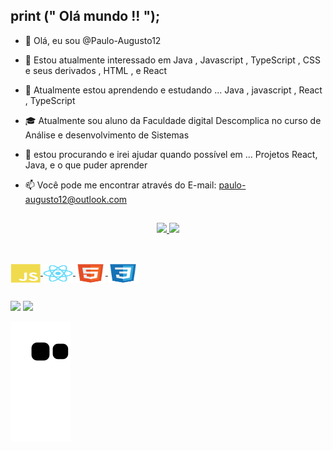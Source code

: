 ## print (" Olá mundo !! ");

- 👋 Olá, eu sou @Paulo-Augusto12

- 👀 Estou atualmente interessado em Java , Javascript , TypeScript , CSS e seus derivados , HTML , e React 

- 🌱 Atualmente estou aprendendo e estudando ... Java , javascript , React , TypeScript  

- 🎓 Atualmente sou aluno da Faculdade digital Descomplica no curso de Análise e desenvolvimento de Sistemas

- 💞️ estou procurando e irei ajudar quando possível em ... Projetos React, Java, e o que puder aprender 

- 📫 Você pode me encontrar através do E-mail: paulo-augusto12@outlook.com
 
 ##
 
<div align="center">
  <a href="https://github.com/Paulo-Augusto12">
  <img height="180em" src="https://github-readme-stats.vercel.app/api?username=Paulo-Augusto12&show_icons=true&theme=tokyonight&include_all_commits=true&count_private=true"/>
  <img height="180em" src="https://github-readme-stats.vercel.app/api/top-langs/?username=Paulo-Augusto12&layout=compact&langs_count=7&theme=tokyonight"/>
</div>

##

<div style="display: inline_block"><br>
  <img align="center" alt="Paulo-Js" height="30" width="48" src="https://raw.githubusercontent.com/devicons/devicon/master/icons/javascript/javascript-plain.svg">
  <img align="center" alt="Paulo-React" height="30" width="48" src="https://raw.githubusercontent.com/devicons/devicon/master/icons/react/react-original.svg">
  <img align="center" alt="Paulo-HTML" height="30" width="48" src="https://raw.githubusercontent.com/devicons/devicon/master/icons/html5/html5-original.svg">
  <img align="center" alt="Paulo-CSS" height="30" width="48" src="https://raw.githubusercontent.com/devicons/devicon/master/icons/css3/css3-original.svg">
</div>

##


<div> 
  <a href = "mailto:paulo.augusto.ribeiro12@gmail.com"><img src="https://img.shields.io/badge/-Gmail-%23333?style=for-the-badge&logo=gmail&logoColor=white" target="_blank"></a>
  <a href="https://www.linkedin.com/in/paulo-augusto-ribeiro-62730a237/" target="_blank"><img src="https://img.shields.io/badge/-LinkedIn-%230077B5?style=for-the-badge&logo=linkedin&logoColor=white" target="_blank"></a> 
  
  ![Snake animation](https://github.com/rafaballerini/rafaballerini/blob/output/github-contribution-grid-snake.svg)
 
</div>
  
  
  ##
  
  
